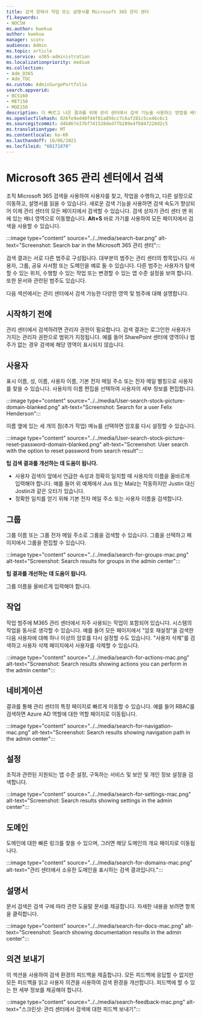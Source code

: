 ```yaml
---
title: 검색 창에서 작업 또는 설명서를 Microsoft 365 관리 센터
f1.keywords:
- NOCSH
ms.author: kwekua
author: kwekua
manager: scotv
audience: Admin
ms.topic: article
ms.service: o365-administration
ms.localizationpriority: medium
ms.collection:
- Adm_O365
- Adm_TOC
ms.custom: AdminSurgePortfolio
search.appverid:
- BCS160
- MET150
- MOE150
description: 더 빠르고 나은 결과를 위해 관리 센터에서 검색 기능을 사용하는 방법을 배워야 합니다.
ms.openlocfilehash: 026fe9ed40f44f01a056cc7c6af281c5ce46c6c1
ms.sourcegitcommit: d4b867e37bf741528ded7fb289e4f6847228d2c5
ms.translationtype: MT
ms.contentlocale: ko-KR
ms.lasthandoff: 10/06/2021
ms.locfileid: "60171870"
---
```

# <a name="search-in-the-microsoft-365-admin-center"></a>Microsoft 365 관리 센터에서 검색

조직 Microsoft 365 검색을 사용하여 사용자를 찾고, 작업을 수행하고, 다른 설정으로 이동하고, 설명서를 읽을 수 있습니다. 새로운 검색 기능을 사용하면 검색 속도가 향상되어 이제 관리 센터의 모든 페이지에서 검색할 수 있습니다. 검색 상자가 관리 센터 맨 위에 있는 배너 영역으로 이동했습니다. **Alt+S** 바로 가기를 사용하여 모든 페이지에서 검색을 사용할 수 있습니다.

:::image type="content" source="../../media/search-bar.png" alt-text="Screenshot: Search bar in the Microsoft 365 관리 센터":::

검색 결과는 서로 다른 범주로 구성됩니다. 대부분의 범주는 관리 센터의 항목입니다. 사용자, 그룹, 공유 사서함 또는 도메인을 예로 들 수 있습니다. 다른 범주는 사용자가 탐색할 수 있는 위치, 수행할 수 있는 작업 또는 변경할 수 있는 앱 수준 설정을 보여 합니다. 또한 문서와 관련된 범주도 있습니다.

다음 섹션에서는 관리 센터에서 검색 가능한 다양한 영역 및 범주에 대해 설명합니다.

## <a name="before-you-begin"></a>시작하기 전에

관리 센터에서 검색하려면 관리자 권한이 필요합니다. 검색 결과는 로그인한 사용자가 가지는 관리자 권한으로 범위가 지정됩니다. 예를 들어 SharePoint 센터에 영역이나 범주가 없는 경우 검색에 해당 영역이 표시되지 않습니다.

## <a name="users"></a>사용자

표시 이름, 성, 이름, 사용자 이름, 기본 전자 메일 주소 또는 전자 메일 별칭으로 사용자를 찾을 수 있습니다. 사용자의 이름 편집을 선택하여 사용자의 세부 정보를 편집합니다.

:::image type="content" source="../../media/User-search-stock-picture-domain-blanked.png" alt-text="Screenshot: Search for a user Felix Henderson":::

이름 옆에 있는 세 개의 점(추가 작업) 메뉴를 선택하면 암호를 다시 설정할 수 있습니다.

:::image type="content" source="../../media/User-search-stock-picture-reset-password-domain-blanked.png" alt-text="Screenshot: User search with the option to reset password from search result":::

**팁 검색 결과를 개선하는 데 도움이 됩니다.**

- 사용자 검색이 앞에서 언급한 속성과 정확히 일치할 때 사용자의 이름을 올바르게 입력해야 합니다. 예를 들어 위 예제에서 Jus 또는 Malz는 작동하지만 Justin 대신 Jostin과 같은 오타가 있습니다.
- 정확한 일치를 얻기 위해 기본 전자 메일 주소 또는 사용자 이름을 검색합니다.

## <a name="groups"></a>그룹

그룹 이름 또는 그룹 전자 메일 주소로 그룹을 검색할 수 있습니다. 그룹을 선택하고 페이지에서 그룹을 편집할 수 있습니다.

:::image type="content" source="../../media/search-for-groups-mac.png" alt-text="Screenshot: Search results for groups in the admin center":::

**팁 결과를 개선하는 데 도움이 됩니다.**

그룹 이름을 올바르게 입력해야 합니다.

## <a name="actions"></a>작업

작업 범주에 M365 관리 센터에서 자주 사용되는 작업이 포함되어 있습니다. 시스템의 작업을 동사로 생각할 수 있습니다. 예를 들어 모든 페이지에서 "암호 재설정"을 검색한 다음 사용자에 대해 하나 이상의 암호를 다시 설정할 수도 있습니다. "사용자 삭제"를 검색하고 사용자 삭제 페이지에서 사용자를 삭제할 수 있습니다.

:::image type="content" source="../../media/search-for-actions-mac.png" alt-text="Screenshot: Search results showing actions you can perform in the admin center":::

## <a name="navigation"></a>네비게이션

결과를 통해 관리 센터의 특정 페이지로 빠르게 이동할 수 있습니다. 예를 들어 RBAC를 검색하면 Azure AD 역할에 대한 역할 페이지로 이동됩니다.

:::image type="content" source="../../media/search-for-navigation-mac.png" alt-text="Screenshot: Search results showing navigation path in the admin center":::

## <a name="settings"></a>설정

조직과 관련된 지원되는 앱 수준 설정, 구독하는 서비스 및 보안 및 개인 정보 설정을 검색합니다.

:::image type="content" source="../../media/search-for-settings-mac.png" alt-text="Screenshot: Search results showing settings in the admin center":::

## <a name="domain"></a>도메인

도메인에 대한 빠른 링크를 찾을 수 있으며, 그러면 해당 도메인의 개요 페이지로 이동됩니다.

:::image type="content" source="../../media/search-for-domains-mac.png" alt-text="관리 센터에서 소유한 도메인을 표시하는 검색 결과입니다.":::

## <a name="documentation"></a>설명서

문서 검색은 검색 구에 따라 관련 도움말 문서를 제공합니다. 자세한 내용을 보려면 항목을 클릭합니다.

:::image type="content" source="../../media/search-for-docs-mac.png" alt-text="Screenshot: Search showing documentation results in the admin center":::

## <a name="send-us-feedback"></a>의견 보내기

이 섹션을 사용하여 검색 환경의 피드백을 제출합니다. 모든 피드백에 응답할 수 없지만 모든 피드백을 읽고 사용자 의견을 사용하여 검색 환경을 개선합니다. 피드백에 할 수 있는 한 세부 정보를 제공해야 합니다.

:::image type="content" source="../../media/search-feedback-mac.png" alt-text="스크린샷: 관리 센터에서 검색에 대한 피드백 보내기":::
